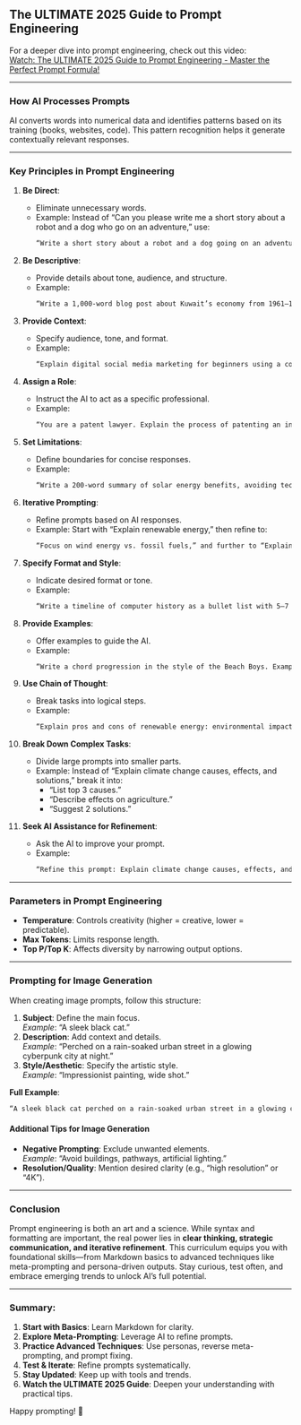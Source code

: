 ## **The ULTIMATE 2025 Guide to Prompt Engineering**

For a deeper dive into prompt engineering, check out this video:  
[Watch: The ULTIMATE 2025 Guide to Prompt Engineering - Master the Perfect Prompt Formula!](https://www.youtube.com/watch?v=bIxbpIwYTXI)

---

### **How AI Processes Prompts**
AI converts words into numerical data and identifies patterns based on its training (books, websites, code). This pattern recognition helps it generate contextually relevant responses.

---

### **Key Principles in Prompt Engineering**
1. **Be Direct**:  
   - Eliminate unnecessary words.  
   - Example: Instead of “Can you please write me a short story about a robot and a dog who go on an adventure,” use:  
     ```markdown
     “Write a short story about a robot and a dog going on an adventure.”
     ```

2. **Be Descriptive**:  
   - Provide details about tone, audience, and structure.  
   - Example:  
     ```markdown
     “Write a 1,000-word blog post about Kuwait’s economy from 1961–1967, aimed at beginners, in a conversational tone.”
     ```

3. **Provide Context**:  
   - Specify audience, tone, and format.  
   - Example:  
     ```markdown
     “Explain digital social media marketing for beginners using a conversational tone, divided into five parts with bullet points.”
     ```

4. **Assign a Role**:  
   - Instruct the AI to act as a specific professional.  
   - Example:  
     ```markdown
     “You are a patent lawyer. Explain the process of patenting an invention in simple terms.”
     ```

5. **Set Limitations**:  
   - Define boundaries for concise responses.  
   - Example:  
     ```markdown
     “Write a 200-word summary of solar energy benefits, avoiding technical jargon.”
     ```

6. **Iterative Prompting**:  
   - Refine prompts based on AI responses.  
   - Example: Start with “Explain renewable energy,” then refine to:  
     ```markdown
     “Focus on wind energy vs. fossil fuels,” and further to “Explain for a 10-year-old.”
     ```

7. **Specify Format and Style**:  
   - Indicate desired format or tone.  
   - Example:  
     ```markdown
     “Write a timeline of computer history as a bullet list with 5–7 milestones.”
     ```

8. **Provide Examples**:  
   - Offer examples to guide the AI.  
   - Example:  
     ```markdown
     “Write a chord progression in the style of the Beach Boys. Example: [insert example].”
     ```

9. **Use Chain of Thought**:  
   - Break tasks into logical steps.  
   - Example:  
     ```markdown
     “Explain pros and cons of renewable energy: environmental impact, economic considerations, scalability.”
     ```

10. **Break Down Complex Tasks**:  
    - Divide large prompts into smaller parts.  
    - Example: Instead of “Explain climate change causes, effects, and solutions,” break it into:  
      - “List top 3 causes.”  
      - “Describe effects on agriculture.”  
      - “Suggest 2 solutions.”

11. **Seek AI Assistance for Refinement**:  
    - Ask the AI to improve your prompt.  
    - Example:  
      ```markdown
      “Refine this prompt: Explain climate change causes, effects, and solutions.”
      ```

---

### **Parameters in Prompt Engineering**
- **Temperature**: Controls creativity (higher = creative, lower = predictable).  
- **Max Tokens**: Limits response length.  
- **Top P/Top K**: Affects diversity by narrowing output options.

---

### **Prompting for Image Generation**
When creating image prompts, follow this structure:
1. **Subject**: Define the main focus.  
   *Example*: “A sleek black cat.”
2. **Description**: Add context and details.  
   *Example*: “Perched on a rain-soaked urban street in a glowing cyberpunk city at night.”
3. **Style/Aesthetic**: Specify the artistic style.  
   *Example*: “Impressionist painting, wide shot.”

**Full Example**:  
```markdown
“A sleek black cat perched on a rain-soaked urban street in a glowing cyberpunk city at night, impressionist painting, wide shot.”
```

#### **Additional Tips for Image Generation**
- **Negative Prompting**: Exclude unwanted elements.  
  *Example*: “Avoid buildings, pathways, artificial lighting.”  
- **Resolution/Quality**: Mention desired clarity (e.g., “high resolution” or “4K”).

---

### **Conclusion**
Prompt engineering is both an art and a science. While syntax and formatting are important, the real power lies in **clear thinking, strategic communication, and iterative refinement**. This curriculum equips you with foundational skills—from Markdown basics to advanced techniques like meta-prompting and persona-driven outputs. Stay curious, test often, and embrace emerging trends to unlock AI’s full potential.

---

### **Summary:**
1. **Start with Basics**: Learn Markdown for clarity.  
2. **Explore Meta-Prompting**: Leverage AI to refine prompts.  
3. **Practice Advanced Techniques**: Use personas, reverse meta-prompting, and prompt fixing.  
4. **Test & Iterate**: Refine prompts systematically.  
5. **Stay Updated**: Keep up with tools and trends.  
6. **Watch the ULTIMATE 2025 Guide**: Deepen your understanding with practical tips.

Happy prompting! 🚀

